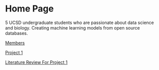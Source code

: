# Home Page

5 UCSD undergraduate students who are passionate about data science and biology. Creating machine learning models from open source databases. 

[Members](Members.md)

[Project 1](Project1.md)

[Literature Review For Project 1](P1LiteratureReview.md)